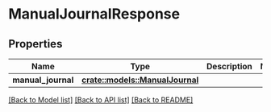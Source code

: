 # ManualJournalResponse

## Properties

Name | Type | Description | Notes
------------ | ------------- | ------------- | -------------
**manual_journal** | [**crate::models::ManualJournal**](manual_journal.md) |  | 

[[Back to Model list]](../README.md#documentation-for-models) [[Back to API list]](../README.md#documentation-for-api-endpoints) [[Back to README]](../README.md)


